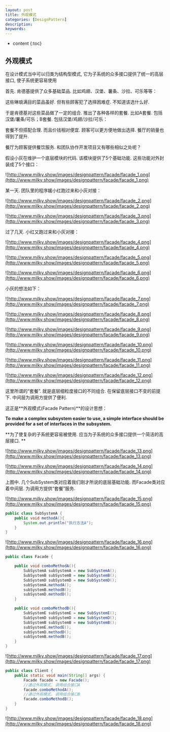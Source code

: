 ```yaml
---
layout: post
title: 外观模式
categories: [DesignPattern]
description: 
keywords: 
---
```



* content
{:toc}




## 外观模式

在设计模式当中可以归类为结构型模式, 它为子系统的众多接口提供了统一的高层接口, 使子系统更容易使用

首先. 肯德基提供了众多基础菜品. 比如鸡翅、汉堡、薯条、沙拉、可乐等等：

这些琳琅满目的菜品虽好. 但有些顾客犯了选择困难症. 不知道该选什么好. 

于是肯德基对这些菜品做了一定的组合. 推出了各种各样的套餐. 比如A套餐. 包括汉堡/薯条/可乐；B套餐. 包括汉堡/鸡翅/沙拉/可乐：

套餐不但搭配合理. 而且价钱相对便宜. 顾客可以更方便地做出选择. 餐厅的销量也得到了提升. 

餐厅为顾客提供餐饮服务. 和团队协作开发项目又有哪些相似之处呢？



假设小灰在维护一个底层模块的代码. 该模块提供了5个基础功能. 这些功能对外封装成了5个接口：

![http://www.milky.show/images/designpattern/facade/facade_1.png](http://www.milky.show/images/designpattern/facade/facade_1.png)

某一天. 团队里的程序媛小红跑过来和小灰对接：

![http://www.milky.show/images/designpattern/facade/facade_2.png](http://www.milky.show/images/designpattern/facade/facade_2.png)

![http://www.milky.show/images/designpattern/facade/facade_3.png](http://www.milky.show/images/designpattern/facade/facade_3.png)

过了几天. 小红又跑过来和小灰对接：

![http://www.milky.show/images/designpattern/facade/facade_4.png](http://www.milky.show/images/designpattern/facade/facade_4.png)

![http://www.milky.show/images/designpattern/facade/facade_5.png](http://www.milky.show/images/designpattern/facade/facade_5.png)

![http://www.milky.show/images/designpattern/facade/facade_6.png](http://www.milky.show/images/designpattern/facade/facade_6.png)

小灰的想法如下：

![http://www.milky.show/images/designpattern/facade/facade_7.png](http://www.milky.show/images/designpattern/facade/facade_7.png)

![http://www.milky.show/images/designpattern/facade/facade_8.png](http://www.milky.show/images/designpattern/facade/facade_8.png)

![http://www.milky.show/images/designpattern/facade/facade_9.png](http://www.milky.show/images/designpattern/facade/facade_9.png)

![http://www.milky.show/images/designpattern/facade/facade_10.png](http://www.milky.show/images/designpattern/facade/facade_10.png)

![http://www.milky.show/images/designpattern/facade/facade_11.png](http://www.milky.show/images/designpattern/facade/facade_11.png)

![http://www.milky.show/images/designpattern/facade/facade_12.png](http://www.milky.show/images/designpattern/facade/facade_12.png)

这里所谓的“套餐”. 就是底层细粒度接口的不同组合. 在保留底层接口不变的前提下. 中间层为调用方提供了便利. 

这正是**外观模式(Facade Pattern)**的设计思想：

**To make a complex subsystem easier to use, a simple interface should be provided for a set of interfaces in the subsystem.**

**为了使复杂的子系统更容易被使用. 应当为子系统的众多接口提供一个简洁的高层接口. **

![http://www.milky.show/images/designpattern/facade/facade_13.png](http://www.milky.show/images/designpattern/facade/facade_13.png)

![http://www.milky.show/images/designpattern/facade/facade_14.png](http://www.milky.show/images/designpattern/facade/facade_14.png)

上图中. 几个SubSystem类对应着我们刚才所说的底层基础功能. 而Facade类对应着中间层. 为调用方提供“套餐”服务. 

![http://www.milky.show/images/designpattern/facade/facade_15.png](http://www.milky.show/images/designpattern/facade/facade_15.png)

```java
public class SubSystemA {
    public void methodA(){
        System.out.println("执行方法A");
    }
}
```

![http://www.milky.show/images/designpattern/facade/facade_16.png](http://www.milky.show/images/designpattern/facade/facade_16.png)

```java
public class Facade {

    public void comboMethodA(){
        SubSystemA subSystemA = new SubSystemA();
        SubSystemB subSystemB = new SubSystemB();
        SubSystemD subSystemD = new SubSystemD();
        subSystemA.methodA();
        subSystemB.methodB();
        subSystemD.methodD();
    }

    public void comboMethodB(){
        SubSystemE subSystemE = new SubSystemE();
        SubSystemD subSystemD = new SubSystemD();
        SubSystemB subSystemB = new SubSystemB();
        subSystemE.methodE();
        subSystemD.methodD();
        subSystemB.methodB();
    }
}
```

![http://www.milky.show/images/designpattern/facade/facade_17.png](http://www.milky.show/images/designpattern/facade/facade_17.png)

```java
public class Client {
    public static void main(String[] args) {
        Facade facade = new Facade();
        //通过外观模式. 调用组合接口A
        facade.comboMethodA();
        //通过外观模式. 调用组合接口B
        facade.comboMethodB();
    }
}
```

![http://www.milky.show/images/designpattern/facade/facade_18.png](http://www.milky.show/images/designpattern/facade/facade_18.png)